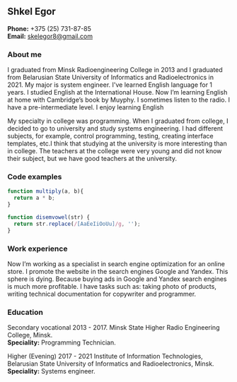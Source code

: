 ## Shkel Egor

**Phone:** +375 (25) 731-87-85  
**Email:** skelegor8@gmail.com

### About me

I graduated from Minsk Radioengineering College in 2013 and I graduated from Belarusian State University of Informatics and Radioelectronics in 2021. My major is system engineer. I've learned English language for 1 years. I studied English at the International House. Now I’m learning English at home with Cambridge’s book by Muyphy. I sometimes listen to the radio. I have a pre-intermediate level. I enjoy learning English

My specialty in college was programming. When I graduated from college, I decided to go to university and study systems engineering. I had different subjects, for example, control programming, testing, creating interface templates, etc.I think that studying at the university is more interesting than in college. The teachers at the college were very young and did not know their subject, but we have good teachers at the university.

### Code examples

```javascript
function multiply(a, b){
  return a * b;
}
```

```javascript
function disemvowel(str) {
  return str.replace(/[AaEeIiOoUu]/g, '');
}
```

### Work experience

Now I’m working as a specialist in search engine optimization for an online store. I promote the website in the search engines Google and Yandex. This sphere is dying. Because buying ads in Google and Yandex search engines is much more profitable.
I have tasks such as: taking photo of products, writing technical documentation for copywriter and programmer.

### Education

Secondary vocational 2013 - 2017. Minsk State Higher Radio Engineering College, Minsk.  
**Speciality:** Programming Technician.

Higher (Evening) 2017 - 2021 Institute of Information Technologies, Belarusian State University of Informatics and Radioelectronics, Minsk.  
**Speciality:** Systems engineer.


